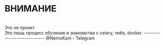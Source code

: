 <h1 style="font-height: bold"> ВНИМАНИЕ </h1> <br />
Это не проект <br />
Это лишь процесс обучения и знакомства с celery, redis, docker.
----------------------------
@NemoKam - Telegram